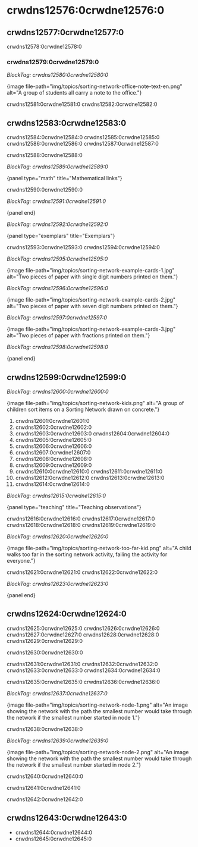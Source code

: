 # crwdns12576:0crwdne12576:0

## crwdns12577:0crwdne12577:0

crwdns12578:0crwdne12578:0

### crwdns12579:0crwdne12579:0

*BlockTag: crwdns12580:0crwdne12580:0*

{image file-path="img/topics/sorting-network-office-note-text-en.png" alt="A group of students all carry a note to the office."}

crwdns12581:0crwdne12581:0 crwdns12582:0crwdne12582:0

## crwdns12583:0crwdne12583:0

crwdns12584:0crwdne12584:0 crwdns12585:0crwdne12585:0 crwdns12586:0crwdne12586:0 crwdns12587:0crwdne12587:0

crwdns12588:0crwdne12588:0

*BlockTag: crwdns12589:0crwdne12589:0*

{panel type="math" title="Mathematical links"}

crwdns12590:0crwdne12590:0

*BlockTag: crwdns12591:0crwdne12591:0*

{panel end}

*BlockTag: crwdns12592:0crwdne12592:0*

{panel type="exemplars" title="Exemplars"}

crwdns12593:0crwdne12593:0 crwdns12594:0crwdne12594:0

*BlockTag: crwdns12595:0crwdne12595:0*

{image file-path="img/topics/sorting-network-example-cards-1.jpg" alt="Two pieces of paper with single digit numbers printed on them."}

*BlockTag: crwdns12596:0crwdne12596:0*

{image file-path="img/topics/sorting-network-example-cards-2.jpg" alt="Two pieces of paper with seven digit numbers printed on them."}

*BlockTag: crwdns12597:0crwdne12597:0*

{image file-path="img/topics/sorting-network-example-cards-3.jpg" alt="Two pieces of paper with fractions printed on them."}

*BlockTag: crwdns12598:0crwdne12598:0*

{panel end}

## crwdns12599:0crwdne12599:0

*BlockTag: crwdns12600:0crwdne12600:0*

{image file-path="img/topics/sorting-network-kids.png" alt="A group of children sort items on a Sorting Network drawn on concrete."}

1. crwdns12601:0crwdne12601:0
2. crwdns12602:0crwdne12602:0
3. crwdns12603:0crwdne12603:0 crwdns12604:0crwdne12604:0
4. crwdns12605:0crwdne12605:0
5. crwdns12606:0crwdne12606:0
6. crwdns12607:0crwdne12607:0
7. crwdns12608:0crwdne12608:0
8. crwdns12609:0crwdne12609:0
9. crwdns12610:0crwdne12610:0 crwdns12611:0crwdne12611:0
10. crwdns12612:0crwdne12612:0 crwdns12613:0crwdne12613:0
11. crwdns12614:0crwdne12614:0

*BlockTag: crwdns12615:0crwdne12615:0*

{panel type="teaching" title="Teaching observations"}

crwdns12616:0crwdne12616:0 crwdns12617:0crwdne12617:0 crwdns12618:0crwdne12618:0 crwdns12619:0crwdne12619:0

*BlockTag: crwdns12620:0crwdne12620:0*

{image file-path="img/topics/sorting-network-too-far-kid.png" alt="A child walks too far in the sorting network activity, failing the activity for everyone."}

crwdns12621:0crwdne12621:0 crwdns12622:0crwdne12622:0

*BlockTag: crwdns12623:0crwdne12623:0*

{panel end}

## crwdns12624:0crwdne12624:0

crwdns12625:0crwdne12625:0 crwdns12626:0crwdne12626:0 crwdns12627:0crwdne12627:0 crwdns12628:0crwdne12628:0 crwdns12629:0crwdne12629:0

crwdns12630:0crwdne12630:0

crwdns12631:0crwdne12631:0 crwdns12632:0crwdne12632:0 crwdns12633:0crwdne12633:0 crwdns12634:0crwdne12634:0

crwdns12635:0crwdne12635:0 crwdns12636:0crwdne12636:0

*BlockTag: crwdns12637:0crwdne12637:0*

{image file-path="img/topics/sorting-network-node-1.png" alt="An image showing the network with the path the smallest number would take through the network if the smallest number started in node 1."}

crwdns12638:0crwdne12638:0

*BlockTag: crwdns12639:0crwdne12639:0*

{image file-path="img/topics/sorting-network-node-2.png" alt="An image showing the network with the path the smallest number would take through the network if the smallest number started in node 2."}

crwdns12640:0crwdne12640:0

crwdns12641:0crwdne12641:0

crwdns12642:0crwdne12642:0

## crwdns12643:0crwdne12643:0

- crwdns12644:0crwdne12644:0
- crwdns12645:0crwdne12645:0